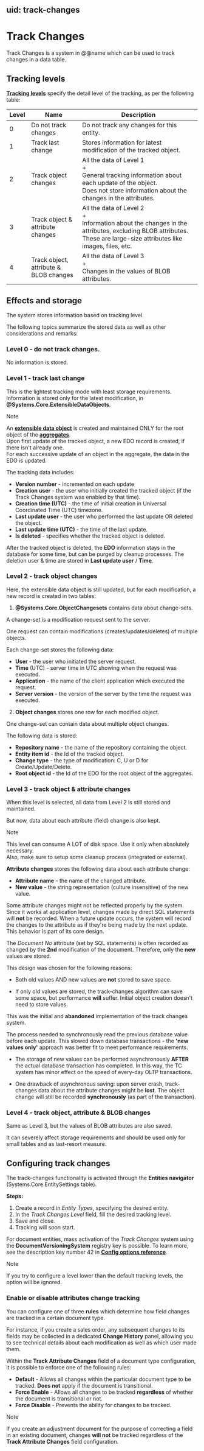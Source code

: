 uid: track-changes
---

# Track Changes

Track Changes is a system in @@name which can be used to track changes in а data table.


## Tracking levels

**[Тracking levels](https://docs.erp.net/tech/advanced/data-objects/default-tracking-levels.html)** specify the detail level of the tracking, as per the following table:

| Level | Name | Description |
| -- | ------------------------------- | ---------------------------------------------|
| 0 | Do not track changes | Do not track any changes for this entity. |
| 1 | Track last change | Stores information for latest modification of the tracked object. |
| 2 | Track object changes| All the data of Level 1 <br> + <br> General tracking information about each update of the object. <br> Does not store information about the changes in the attributes. |
| 3 | Track object & attribute changes |  All the data of Level 2 <br> + <br> Information about the changes in the attributes, excluding BLOB attributes. These are large-size attributes like images, files, etc.|
| 4 | Track object, attribute & BLOB changes | All the data of Level 3 <br> + <br> Changes in the values of BLOB attributes.                |


## Effects and storage

The system stores information based on tracking level. 

The following topics summarize the stored data as well as other considerations and remarks:

### Level 0 - do not track changes. 

No information is stored.

### Level 1 - track last change

This is the lightest tracking mode with least storage requirements. Information is stored only for the latest modification, in **@Systems.Core.ExtensibleDataObjects**.

> [!NOTE] 
> 
> An **[extensible data object](https://docs.erp.net/tech/advanced/data-objects/edo.html)** is created and maintained ONLY for the root object of the **[aggregates](https://docs.erp.net/tech/advanced/concepts/aggregates.html)**. <br>
> Upon first update of the tracked object, a new EDO record is created, if there isn't already one. <br>
> For each successive update of an object in the aggregate, the data in the EDO is updated.

The tracking data includes:

- **Version number** - incremented on each update
- **Creation user** - the user who initially created the tracked object (if the Track Changes system was enabled by that time).
- **Creation time (UTC)** - the time of initial creation in Universal Coordinated Time (UTC) timezone.
- **Last update user** - the user who performed the last update OR deleted the object.
- **Last update time (UTC)** - the time of the last update.
- **Is deleted** - specifies whether the tracked object is deleted. 

After the tracked object is deleted, the **EDO** information stays in the database for some time, but can be purged by cleanup processes. The deletion user & time are stored in **Last update user** / **Time**.

### Level 2 - track object changes

Here, the extensible data object is still updated, but for each modification, a new record is created in two tables:

1. **@Systems.Core.ObjectChangesets** contains data about change-sets.

A change-set is a modification request sent to the server. 

One request can contain modifications (creates/updates/deletes) of multiple objects. 

Each change-set stores the following data:

- **User** - the user who initiated the server request.
- **Time** (UTC) - server time in UTC showing when the request was executed.
- **Application** - the name of the client application which executed the request.
- **Server version** - the version of the server by the time the request was executed.

2. **Object changes** stores one row for each modified object. 

One change-set can contain data about multiple object changes. 

The following data is stored:

- **Repository name** - the name of the repository containing the object.
- **Entity item id** - the Id of the tracked object.
- **Change type** - the type of modification: C, U or D for Create/Update/Delete.
- **Root object id** - the Id of the EDO for the root object of the aggregates.

### Level 3 - track object & attribute changes

When this level is selected, all data from Level 2 is still stored and maintained. 

But now, data about each attribute (field) change is also kept.

> [!NOTE] 
> 
> This level can consume A LOT of disk space. Use it only when absolutely necessary. <br> Also, make sure to setup some cleanup process (integrated or external).

**Attribute changes** stores the following data about each attribute change:
 
- **Attribute name** - the name of the changed attribute.
- **New value** - the string representation (culture insensitive) of the new value.

Some attribute changes might not be reflected properly by the system. Since it works at application level, changes made by direct SQL statements will **not** be recorded. When a future update occurs, the system will record the changes to the attribute as if they're being made by the next update. This behavior is part of its core design.

The *Document No* attribute (set by SQL statements) is often recorded as changed by the **2nd** modification of the document. Therefore, only the **new** values are stored. 

This design was chosen for the following reasons:

- Both old values AND new values are **not** stored to save space.

- If only old values are stored, the track-changes algorithm can save some space, but performance **will** suffer. Initial object creation doesn't need to store values. 
 
This was the initial and **abandoned** implementation of the track changes system. 

The process needed to synchronously read the previous database value before each update. This slowed down database transactions - the **'new values only'** approach was better fit to meet performance requirements.

- The storage of new values can be performed asynchronously **AFTER** the actual database transaction has completed. In this way, the TC system has minor effect on the speed of every-day OLTP transactions.

- One drawback of asynchronous saving: upon server crash, track-changes data about the attribute changes might be **lost**. The object change will still be recorded **synchronously** (as part of the transaction).

### Level 4 - track object, attribute & BLOB changes

Same as Level 3, but the values of BLOB attributes are also saved. 

It can severely affect storage requirements and should be used only for small tables and as last-resort measure.

## Configuring track changes

The track-changes functionality is activated through the **Entities navigator** (Systems.Core.EntitySettings table).

**Steps:**
 
1. Create a record in *Entity Types*, specifying the desired entity.
2. In the *Track Changes Level* field, fill the desired tracking level.
3. Save and close.
4. Tracking will soon start.

For document entities, mass activation of the *Track Changes* system using the **DocumentVersioningSystem** registry key is possible. To learn more, see the description key number 42 in **[Config options reference](https://docs.erp.net/tech/reference/config-options-reference.html)**.

> [!NOTE] 
> 
> If you try to configure a level lower than the default tracking levels, the option will be ignored.

### Enable or disable attributes change tracking

You can configure one of three **rules** which determine how field changes are tracked in a certain document type.

For instance, if you create a sales order, any subsequent changes to its fields may be collected in a dedicated **Change History** panel, allowing you to see technical details about each modification as well as which user made them.

Within the **Track Attribute Changes** field of a document type configuration, it is possible to enforce one of the following rules:
 
- **Default** - Allows all changes within the particular document type to be tracked. **Does not** apply if the document is transitional.
- **Force Enable** - Allows all changes to be tracked **regardless** of whether the document is transitional or not.
- **Force Disable** - Prevents the ability for changes to be tracked.

> [!NOTE]
> If you create an adjustment document for the purpose of correcting a field in an existing document, changes **will not** be tracked regardless of the **Track Attribute Changes** field configuration.
